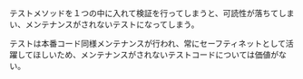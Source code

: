 テストメソッドを１つの中に入れて検証を行ってしまうと、可読性が落ちてしまい、メンテナンスがされないテストになってしまう。

テストは本番コード同様メンテナンスが行われ、常にセーフティネットとして活躍してほしいため、メンテナンスがされないテストコードについては価値がない。